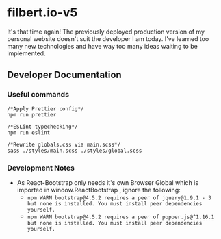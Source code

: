 # filbert.io-v5

It's that time again! The previously deployed production version of my personal website doesn't suit the developer I am today. I've learned too many new technologies and have way too many ideas waiting to be implemented.

## Developer Documentation

### Useful commands

```
/*Apply Prettier config*/
npm run prettier

/*ESLint typechecking*/
npm run eslint

/*Rewrite globals.css via main.scss*/
sass ./styles/main.scss ./styles/global.scss
```

### Development Notes

-   As React-Bootstrap only needs it's own Browser Global which is imported in window.ReactBootstrap , ignore the following:
    -   `npm WARN bootstrap@4.5.2 requires a peer of jquery@1.9.1 - 3 but none is installed. You must install peer dependencies yourself.`
    -   `npm WARN bootstrap@4.5.2 requires a peer of popper.js@^1.16.1 but none is installed. You must install peer dependencies yourself.`
